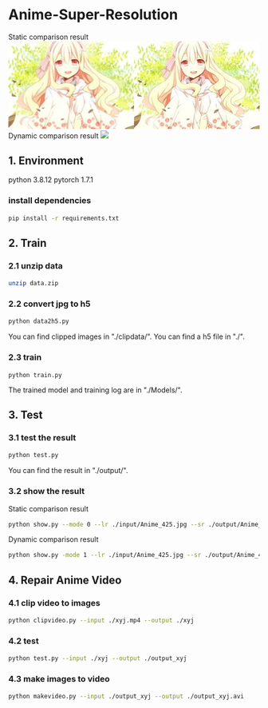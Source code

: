 # Anime-Super-Resolution
Static comparison result 
![](./doc/res_static.jpg)
Dynamic comparison result
![](./doc/res_dynamic.gif)
## 1. Environment
python 3.8.12
pytorch 1.7.1
### install dependencies
```bash
pip install -r requirements.txt
```
## 2. Train
### 2.1 unzip data
```bash
unzip data.zip
```
### 2.2 convert jpg to h5
```bash
python data2h5.py
```
You can find clipped images in "./clipdata/".
You can find a h5 file in "./".
### 2.3 train
```
python train.py
```
The trained model and training log are in "./Models/".
## 3. Test
### 3.1 test the result
```bash
python test.py
```
You can find the result in "./output/".
### 3.2 show the result
Static comparison result
```bash
python show.py --mode 0 --lr ./input/Anime_425.jpg --sr ./output/Anime_425.jpg
```
Dynamic comparison result
```bash
python show.py -mode 1 --lr ./input/Anime_425.jpg --sr ./output/Anime_425.jpg
```
## 4. Repair Anime Video
### 4.1 clip video to images
```bash
python clipvideo.py --input ./xyj.mp4 --output ./xyj
```
### 4.2 test
```bash
python test.py --input ./xyj --output ./output_xyj
```
### 4.3 make images to video
```bash
python makevideo.py --input ./output_xyj --output ./output_xyj.avi
```